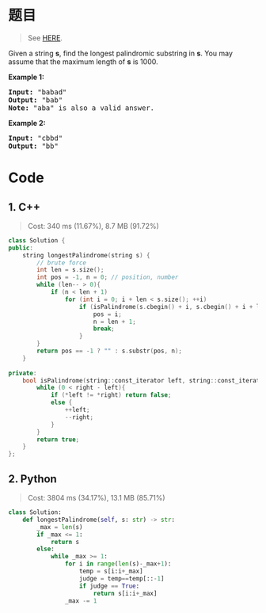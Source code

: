 # 题目

> See [HERE](https://leetcode.com/problems/longest-palindromic-substring/).

<div><p>Given a string <strong>s</strong>, find the longest palindromic substring in <strong>s</strong>. You may assume that the maximum length of <strong>s</strong> is 1000.</p>

<p><strong>Example 1:</strong></p>

<pre><strong>Input:</strong> "babad"
<strong>Output:</strong> "bab"
<strong>Note:</strong> "aba" is also a valid answer.
</pre>

<p><strong>Example 2:</strong></p>

<pre><strong>Input:</strong> "cbbd"
<strong>Output:</strong> "bb"
</pre>
</div>

# Code

## 1. C++

> Cost: 340 ms (11.67%), 8.7 MB (91.72%)

```C++
class Solution {
public:
    string longestPalindrome(string s) {
        // brute force
        int len = s.size();
        int pos = -1, n = 0; // position, number
        while (len-- > 0){
            if (n < len + 1)
                for (int i = 0; i + len < s.size(); ++i)
                    if (isPalindrome(s.cbegin() + i, s.cbegin() + i + len)){
                        pos = i;
                        n = len + 1;
                        break;
                    }
        }
        return pos == -1 ? "" : s.substr(pos, n);
    }
    
private:
    bool isPalindrome(string::const_iterator left, string::const_iterator right){
        while (0 < right - left){
            if (*left != *right) return false;
            else {
                ++left;
                --right;
            }
        }
        return true;
    }
};
```

## 2. Python

> Cost: 3804 ms (34.17%), 13.1 MB (85.71%)

```python
class Solution:
    def longestPalindrome(self, s: str) -> str:
        _max = len(s)
        if _max <= 1:
            return s
        else:
            while _max >= 1:
                for i in range(len(s)-_max+1):
                    temp = s[i:i+_max]
                    judge = temp==temp[::-1]
                    if judge == True:
                        return s[i:i+_max]
                _max -= 1
```
